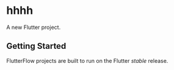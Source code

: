 # hhhh

A new Flutter project.

## Getting Started

FlutterFlow projects are built to run on the Flutter _stable_ release.
